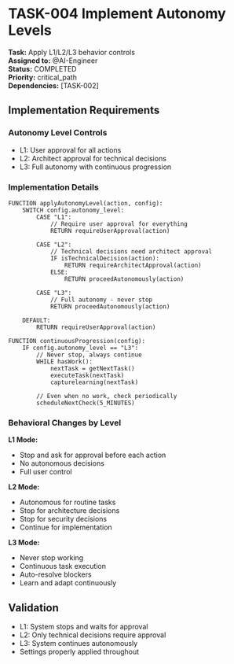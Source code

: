 # TASK-004 Implement Autonomy Levels

**Task:** Apply L1/L2/L3 behavior controls  
**Assigned to:** @AI-Engineer  
**Status:** COMPLETED  
**Priority:** critical_path  
**Dependencies:** [TASK-002]

## Implementation Requirements

### Autonomy Level Controls
- L1: User approval for all actions
- L2: Architect approval for technical decisions
- L3: Full autonomy with continuous progression

### Implementation Details

```pseudocode
FUNCTION applyAutonomyLevel(action, config):
    SWITCH config.autonomy_level:
        CASE "L1":
            // Require user approval for everything
            RETURN requireUserApproval(action)
            
        CASE "L2":
            // Technical decisions need architect approval
            IF isTechnicalDecision(action):
                RETURN requireArchitectApproval(action)
            ELSE:
                RETURN proceedAutonomously(action)
                
        CASE "L3":
            // Full autonomy - never stop
            RETURN proceedAutonomously(action)
            
    DEFAULT:
        RETURN requireUserApproval(action)

FUNCTION continuousProgression(config):
    IF config.autonomy_level == "L3":
        // Never stop, always continue
        WHILE hasWork():
            nextTask = getNextTask()
            executeTask(nextTask)
            capturelearning(nextTask)
        
        // Even when no work, check periodically
        scheduleNextCheck(5_MINUTES)
```

### Behavioral Changes by Level

**L1 Mode:**
- Stop and ask for approval before each action
- No autonomous decisions
- Full user control

**L2 Mode:**
- Autonomous for routine tasks
- Stop for architecture decisions
- Stop for security decisions
- Continue for implementation

**L3 Mode:**
- Never stop working
- Continuous task execution
- Auto-resolve blockers
- Learn and adapt continuously

## Validation

- L1: System stops and waits for approval
- L2: Only technical decisions require approval
- L3: System continues autonomously
- Settings properly applied throughout